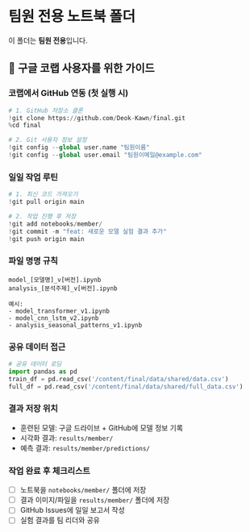 # 팀원 전용 노트북 폴더

이 폴더는 **팀원 전용**입니다.

## 🚀 구글 코랩 사용자를 위한 가이드

### 코랩에서 GitHub 연동 (첫 실행 시)
```python
# 1. GitHub 저장소 클론
!git clone https://github.com/Deok-Kawn/final.git
%cd final

# 2. Git 사용자 정보 설정
!git config --global user.name "팀원이름"
!git config --global user.email "팀원이메일@example.com"
```

### 일일 작업 루틴
```python
# 1. 최신 코드 가져오기
!git pull origin main

# 2. 작업 진행 후 저장
!git add notebooks/member/
!git commit -m "feat: 새로운 모델 실험 결과 추가"
!git push origin main
```

### 파일 명명 규칙
```
model_[모델명]_v[버전].ipynb
analysis_[분석주제]_v[버전].ipynb

예시:
- model_transformer_v1.ipynb
- model_cnn_lstm_v2.ipynb
- analysis_seasonal_patterns_v1.ipynb
```

### 공유 데이터 접근
```python
# 공유 데이터 로딩
import pandas as pd
train_df = pd.read_csv('/content/final/data/shared/data.csv')
full_df = pd.read_csv('/content/final/data/shared/full_data.csv')
```

### 결과 저장 위치
- 훈련된 모델: 구글 드라이브 + GitHub에 모델 정보 기록
- 시각화 결과: `results/member/`
- 예측 결과: `results/member/predictions/`

### 작업 완료 후 체크리스트
- [ ] 노트북을 `notebooks/member/` 폴더에 저장
- [ ] 결과 이미지/파일을 `results/member/` 폴더에 저장
- [ ] GitHub Issues에 일일 보고서 작성
- [ ] 실험 결과를 팀 리더와 공유 